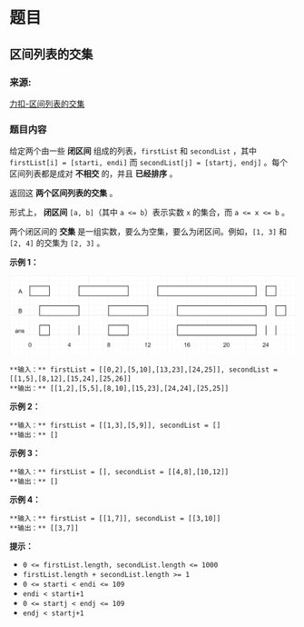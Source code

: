 # 题目

## 区间列表的交集

### 来源:

[力扣-区间列表的交集](https://leetcode.cn/problems/interval-list-intersections/)

### 题目内容

给定两个由一些 **闭区间** 组成的列表，`firstList` 和 `secondList` ，其中 `firstList[i] = [starti,
endi]` 而 `secondList[j] = [startj, endj]` 。每个区间列表都是成对 **不相交** 的，并且 **已经排序** 。

返回这 **两个区间列表的交集** 。

形式上， **闭区间** `[a, b]`（其中 `a <= b`）表示实数 `x` 的集合，而 `a <= x <= b` 。

两个闭区间的 **交集** 是一组实数，要么为空集，要么为闭区间。例如，`[1, 3]` 和 `[2, 4]` 的交集为 `[2, 3]` 。

**示例 1：**

![](./interval1.png)

    
    
    **输入：** firstList = [[0,2],[5,10],[13,23],[24,25]], secondList = [[1,5],[8,12],[15,24],[25,26]]
    **输出：** [[1,2],[5,5],[8,10],[15,23],[24,24],[25,25]]
    

**示例 2：**

    
    
    **输入：** firstList = [[1,3],[5,9]], secondList = []
    **输出：** []
    

**示例 3：**

    
    
    **输入：** firstList = [], secondList = [[4,8],[10,12]]
    **输出：** []
    

**示例 4：**

    
    
    **输入：** firstList = [[1,7]], secondList = [[3,10]]
    **输出：** [[3,7]]
    

**提示：**

  * `0 <= firstList.length, secondList.length <= 1000`
  * `firstList.length + secondList.length >= 1`
  * `0 <= starti < endi <= 109`
  * `endi < starti+1`
  * `0 <= startj < endj <= 109 `
  * `endj < startj+1`

